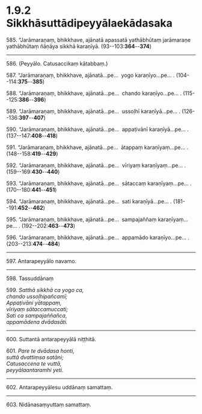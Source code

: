 # 1.9.2 Sikkhāsuttādipeyyālaekādasaka

585\. “Jarāmaraṇaṃ, bhikkhave, ajānatā apassatā yathābhūtaṃ jarāmaraṇe yathābhūtaṃ ñāṇāya sikkhā karaṇīyā. (93--103:**364**--**374**)

---

586\. (Peyyālo. Catusaccikaṃ kātabbaṃ.)

587\. “Jarāmaraṇaṃ, bhikkhave, ajānatā…pe…  yogo karaṇīyo…pe… . (104--114:**375**--**385**)

588\. “Jarāmaraṇaṃ, bhikkhave, ajānatā…pe…  chando karaṇīyo…pe… . (115--125:**386**--**396**)

589\. “Jarāmaraṇaṃ, bhikkhave, ajānatā…pe…  ussoḷhī karaṇīyā…pe… . (126--136:**397**--**407**)

590\. “Jarāmaraṇaṃ, bhikkhave, ajānatā…pe…  appaṭivānī karaṇīyā…pe… . (137--147:**408**--**418**)

591\. “Jarāmaraṇaṃ, bhikkhave, ajānatā…pe…  ātappaṃ karaṇīyaṃ…pe… . (148--158:**419**--**429**)

592\. “Jarāmaraṇaṃ, bhikkhave, ajānatā…pe…  vīriyaṃ karaṇīyaṃ…pe… . (159--169:**430**--**440**)

593\. “Jarāmaraṇaṃ, bhikkhave, ajānatā…pe…  sātaccaṃ karaṇīyaṃ…pe… . (170--180:**441**--**451**)

594\. “Jarāmaraṇaṃ, bhikkhave, ajānatā…pe…  sati karaṇīyā…pe… . (181--191:**452**--**462**)

595\. “Jarāmaraṇaṃ, bhikkhave, ajānatā…pe…  sampajaññaṃ karaṇīyaṃ…pe… . (192--202:**463**--**473**)

596\. “Jarāmaraṇaṃ, bhikkhave, ajānatā…pe…  appamādo karaṇīyo…pe… . (203--213:**474**--**484**)

---

597\. Antarapeyyālo navamo.

---

598\. Tassuddānaṃ

599\. _Satthā sikkhā ca yogo ca,_  
_chando ussoḷhipañcamī;_  
_Appaṭivāni yātappaṃ,_  
_vīriyaṃ sātaccamuccati;_  
_Sati ca sampajaññañca,_  
_appamādena dvādasāti._  

---

600\. Suttantā antarapeyyālā niṭṭhitā.

601\. _Pare te dvādasa honti,_  
_suttā dvattiṃsa satāni;_  
_Catusaccena te vuttā,_  
_peyyālaantaramhi yeti._  

---

602\. Antarapeyyālesu uddānaṃ samattaṃ.

---

603\. Nidānasaṃyuttaṃ samattaṃ.
